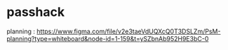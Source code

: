 # passhack

planning : https://www.figma.com/file/v2e3taeVdUQXcQ0T3DSLZm/PsM-planning?type=whiteboard&node-id=1-159&t=ySZbnAb952H9E3bC-0
